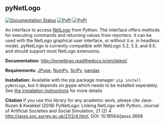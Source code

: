 ## pyNetLogo

[![Documentation Status](https://readthedocs.org/projects/emaworkbench/badge/?version=latest)](http://pynetlogo.readthedocs.org/en/latest/?badge=master)
[![PyPi](https://img.shields.io/pypi/v/pynetlogo.svg)](https://pypi.python.org/pypi/pynetlogo)
[![PyPi](https://img.shields.io/pypi/dm/pynetlogo.svg)](https://pypi.python.org/pypi/pynetlogo)

An interface to access [NetLogo](https://ccl.northwestern.edu/netlogo/) from Python. The interface offers methods for executing commands and returning values from reporters. It can be used with the NetLogo graphical user interface, or without (i.e. in headless mode). pyNetLogo is currently compatible with NetLogo 5.2, 5.3, and 6.0, and should support most NetLogo extensions.

**Documentation:** http://pynetlogo.readthedocs.io/en/latest/

**Requirements:** [JPype](https://jpype.readthedocs.io/en/latest/), [NumPy](http://www.numpy.org/), [SciPy](http://www.scipy.org/), [pandas](https://pandas.pydata.org/)

**Installation:** Available with the pip package manager: `pip install pyNetLogo`, but it
depends on jpype which needs to be installed seperately. See [the instalation instructions](https://pynetlogo.readthedocs.io/en/latest/install.html)
for more details


**Citation** If you use this library for any academic work, please cite
Jaxa-Rozen & Kwakkel (2018) PyNetLogo: Linking NetLogo with Python, 
Journal of Artificial Societies and Social Simulation, 21 (2) 4
<http://jasss.soc.surrey.ac.uk/21/2/4.html>, DOI: 10.18564/jasss.3668